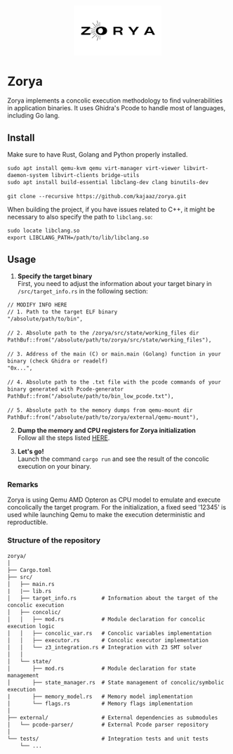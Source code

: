 <div align="center">
  <img src="doc/zorya_logo.png" alt="Logo" width="200"/>
</div>

# Zorya
Zorya implements a concolic execution methodology to find vulnerabilities in application binaries. It uses Ghidra's Pcode to handle most of languages, including Go lang.

## Install
Make sure to have Rust, Golang and Python properly installed.

```
sudo apt install qemu-kvm qemu virt-manager virt-viewer libvirt-daemon-system libvirt-clients bridge-utils
sudo apt install build-essential libclang-dev clang binutils-dev

git clone --recursive https://github.com/kajaaz/zorya.git
```
When building the project, if you have issues related to C++, it might be necessary to also specify the path to ```libclang.so```:
```
sudo locate libclang.so
export LIBCLANG_PATH=/path/to/lib/libclang.so
```

## Usage

1. **Specify the target binary** \
First, you need to adjust the information about your target binary in ```/src/target_info.rs``` in the following section:
```
// MODIFY INFO HERE
// 1. Path to the target ELF binary
"/absolute/path/to/bin",

// 2. Absolute path to the /zorya/src/state/working_files dir
PathBuf::from("/absolute/path/to/zorya/src/state/working_files"),

// 3. Address of the main (C) or main.main (Golang) function in your binary (check Ghidra or readelf)
"0x...",

// 4. Absolute path to the .txt file with the pcode commands of your binary generated with Pcode-generator
PathBuf::from("/absolute/path/to/bin_low_pcode.txt"),

// 5. Absolute path to the memory dumps from qemu-mount dir
PathBuf::from("/absolute/path/to/zorya/external/qemu-mount"),
```
2. **Dump the memory and CPU registers for Zorya initialization** \
Follow all the steps listed [HERE](external/qemu-mount/README.md).

3. **Let's go!** \
Launch the command ```cargo run``` and see the result of the concolic execution on your binary.

### Remarks
Zorya is using Qemu AMD Opteron as CPU model to emulate and execute concolically the target program. For the initialization, a fixed seed '12345' is used while launching Qemu to make the execution deterministic and reproductible.

### Structure of the repository
```
zorya/
│
├── Cargo.toml                
├── src/
│   ├── main.rs                
|   |── lib.rs
│   ├── target_info.rs        # Information about the target of the concolic execution
│   ├── concolic/
│   │   ├── mod.rs            # Module declaration for concolic execution logic
│   │   ├── concolic_var.rs   # Concolic variables implementation
│   │   ├── executor.rs       # Concolic executor implementation
│   │   └── z3_integration.rs # Integration with Z3 SMT solver
│   │
│   └── state/
│       ├── mod.rs            # Module declaration for state management
│       ├── state_manager.rs  # State management of concolic/symbolic execution 
|       ├── memory_model.rs   # Memory model implementation
│       └── flags.rs          # Memory flags implementation
│   
├── external/                 # External dependencies as submodules
│   └── pcode-parser/         # External Pcode parser repository
│
└── tests/                    # Integration tests and unit tests
    └── ...
```

